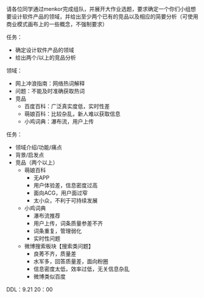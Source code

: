 请各位同学通过menkor完成组队，并展开大作业选题，要求确定一个你们小组想要设计软件产品的领域，并给出至少两个已有的竞品以及相应的简要分析（可使用商业模式画布上的一些概念，不强制要求）



任务：

- 确定设计软件产品的领域
- 给出两个/以上的竞品分析

领域：

- 网上冲浪指南：网络热词解释
- 问题：不能及时准确获取热词
- 竞品
  - 百度百科：广泛真实度低，实时性差
  - 萌娘百科：比较杂乱，新人难以获取信息
  - 小鸡词典：瀑布流，用户上传

任务：

- 领域介绍/功能/痛点
- 背景/启发点
- 竞品（两个以上）
  - 萌娘百科
    - 无APP
    - 用户体验差，信息密度过高
    - 面向ACG，用户面过窄
    - 太小众，不利于可持续发展
  - 小鸡词典
    - 瀑布流推荐
    - 用户上传，词条质量参差不齐
    - 词条重复，管理弱化
    - 实时性问题
  - 微博搜索板块【搜索类问题】
    - 良莠不齐，质量差
    - 水军多，回答质量差，面向粉圈
    - 信息密度太低，效率过低，无关信息杂乱
    - 微博类似百度



DDL：9.21 20：00

